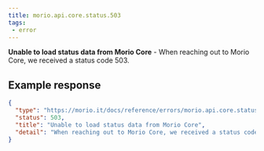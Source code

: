 ```yaml
---
title: morio.api.core.status.503
tags: 
 - error
---
```



<!-- MORIO_AUTO_GENERATED_CONTENT_STARTS - Manual changes made below will be overwritten -->
__Unable to load status data from Morio Core__ - When reaching out to Morio Core, we received a status code 503.
<!-- MORIO_AUTO_GENERATED_CONTENT_ENDS - Manual changes made above will be overwritten -->


<!-- MORIO_AUTO_GENERATED_CONTENT_STARTS - Manual changes made below will be overwritten -->
## Example response

```json
{
  "type": "https://morio.it/docs/reference/errors/morio.api.core.status.503",
  "status": 503,
  "title": "Unable to load status data from Morio Core",
  "detail": "When reaching out to Morio Core, we received a status code 503."
}
```
<!-- MORIO_AUTO_GENERATED_CONTENT_ENDS - Manual changes made above will be overwritten -->
